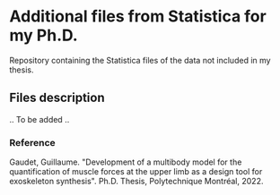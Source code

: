 # Additional files from Statistica for my Ph.D. 
Repository containing the Statistica files of the data not included in my thesis.

## Files description
.. To be added ..

### Reference
Gaudet, Guillaume. "Development of a multibody model for the quantification of muscle forces at the upper limb as a design tool for exoskeleton synthesis". Ph.D. Thesis, Polytechnique Montréal, 2022.
